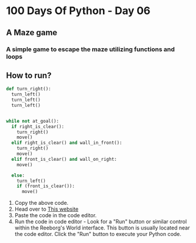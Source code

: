 # 100 Days Of Python - Day 06

## A Maze game

### A simple game to escape the maze utilizing functions and loops

## How to run?

```python
def turn_right():
  turn_left()
  turn_left()
  turn_left()


while not at_goal():
  if right_is_clear():
    turn_right()
    move()
  elif right_is_clear() and wall_in_front():
    turn_right()
    move()
  elif front_is_clear() and wall_on_right:
    move()

  else:
    turn_left()
    if (front_is_clear()):
      move()

```

1. Copy the above code.
2. Head over to [This website](https://reeborg.ca/reeborg.html?lang=en&mode=python&menu=worlds%2Fmenus%2Freeborg_intro_en.json&name=test&url=user_world%3Atest)
3. Paste the code in the code editor.
4. Run the code in code editor - Look for a "Run" button or similar control within the Reeborg's World interface. This button is usually located near the code editor. Click the "Run" button to execute your Python code.
